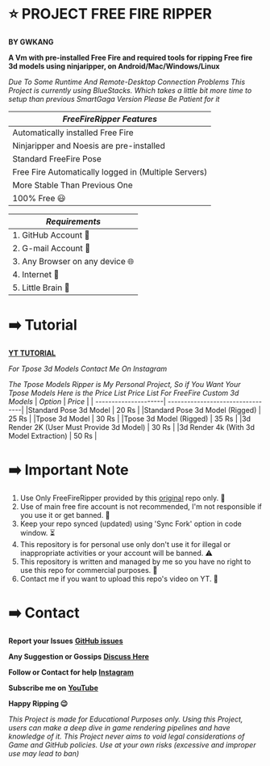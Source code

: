 # ⭐ PROJECT FREE FIRE RIPPER 
**BY GWKANG**

**A Vm with pre-installed Free Fire and required tools for ripping Free fire 3d models using ninjaripper, on Android/Mac/Windows/Linux**

*Due To Some Runtime And Remote-Desktop Connection Problems This Project is currently using BlueStacks. Which takes a little bit more time to setup than previous SmartGaga Version Please Be Patient for it*

 |*FreeFireRipper Features*|
 |------------|
 |Automatically installed Free Fire|
 |Ninjaripper and Noesis are pre-installed|
 |Standard FreeFire Pose|
 |Free Fire Automatically logged in (Multiple Servers)|
 |More Stable Than Previous One|
 |100% Free 😃|

|*Requirements*|
|------------|
|1. GitHub Account 🔑|
|2. G-mail Account 📧|
|3. Any Browser on any device 🌐|
|4. Internet 🛜|
|5. Little Brain 🧠|

# ➡️ Tutorial
**[YT TUTORIAL](https://www.youtube.com/watch?v=FlCx9gY3lWg)**

 *For Tpose 3d Models Contact Me On Instagram*
 
 *The Tpose Models Ripper is My Personal Project, So if You Want Your Tpose Models Here is the Price List*
  *Price List For FreeFire Custom 3d Models*
| *Option* | *Price* |
| ---------------------| ---------------------------------|
|Standard Pose 3d Model          | 20 Rs |
|Standard Pose 3d Model (Rigged) | 25 Rs |
|Tpose 3d Model | 30 Rs |
|Tpose 3d Model (Rigged) | 35 Rs |
|3d Render 2K (User Must Provide 3d Model) | 30 Rs |
|3d Render 4k (With 3d Model Extraction) | 50 Rs |

# ➡️ Important Note
1. Use Only FreeFireRipper provided by this [original](https://github.com/GWKANG-YT/FreeFireRipper) repo only. 📌
2. Use of main free fire account is not recommended, I'm not responsible if you use it or get banned. 🚫
3. Keep your repo synced (updated) using 'Sync Fork' option in code window. ⏳
4. This repository is for personal use only don't use it for illegal or inappropriate activities or your account will be banned. ⚠️
5. This repository is written and managed by me so you have no right to use this repo for commercial purposes. 👿
6. Contact me if you want to upload this repo's video on YT. 📮

# ➡️ Contact

**Report your Issues**
**[GitHub issues](https://github.com/GWKANG-YT/FreeFireRipper/issues)**

**Any Suggestion or Gossips**
**[Discuss Here](https://github.com/GWKANG-YT/FreeFireRipper/discussions)**

**Follow or Contact for help**
**[Instagram](https://www.instagram.com/inderx_kang)**

**Subscribe me on**
**[YouTube](https://youtube.com/@GW_KANG)**

**Happy Ripping 😉**

*This Project is made for Educational Purposes only. Using this Project, users can make a deep dive in game rendering pipelines and have knowledge of it. This Project never aims to void legal considerations of Game and GitHub policies. Use at your own risks (excessive and improper use may lead to ban)*
